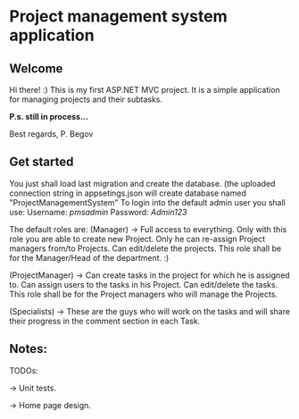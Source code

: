 # Project management system application

## Welcome
Hi there! :)
This is my first ASP.NET MVC project. It is a simple application for managing projects and their subtasks. 

**P.s. still in process...**

Best regards, 
P. Begov

## Get started

You just shall load last migration and create the database. (the uploaded connection string in appsetings.json will create database named "ProjectManagementSystem"
To login into the default admin user you shall use: Username: *pmsadmin* Password: *Admin123*

The default roles are:
(Manager) -> Full access to everything. Only with this role you are able to create new Project. Only he can re-assign Project managers from/to Projects. Can edit/delete the projects.
This role shall be for the Manager/Head of the department. :)

(ProjectManager) -> Can create tasks in the project for which he is assigned to. Can assign users to the tasks in his Project. Can edit/delete the tasks.
This role shall be for the Project managers who will manage the Projects.

(Specialists) -> These are the guys who will work on the tasks and will share their progress in the comment section in each Task.


## Notes:
TODOs:

-> Unit tests.

-> Home page design.
